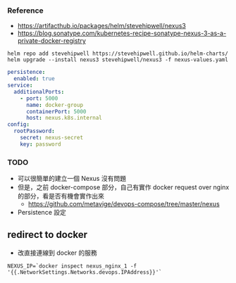 ### Reference

- https://artifacthub.io/packages/helm/stevehipwell/nexus3
- https://blog.sonatype.com/kubernetes-recipe-sonatype-nexus-3-as-a-private-docker-registry

```shell
helm repo add stevehipwell https://stevehipwell.github.io/helm-charts/
helm upgrade --install nexus3 stevehipwell/nexus3 -f nexus-values.yaml
```

```yaml
persistence:
  enabled: true
service:
  additionalPorts:
    - port: 5000
      name: docker-group
      containerPort: 5000
      host: nexus.k8s.internal
config:
  rootPassword:
    secret: nexus-secret
    key: password
```

### TODO

- 可以很簡單的建立一個 Nexus 沒有問題
- 但是，之前 docker-compose 部分，自己有實作 docker request over nginx 的部分，看是否有機會實作出來
  - https://github.com/metavige/devops-compose/tree/master/nexus
- Persistence 設定

## redirect to docker 

- 改直接連線到 docker 的服務 

```shell
NEXUS_IP=`docker inspect nexus_nginx_1 -f '{{.NetworkSettings.Networks.devops.IPAddress}}'`
```